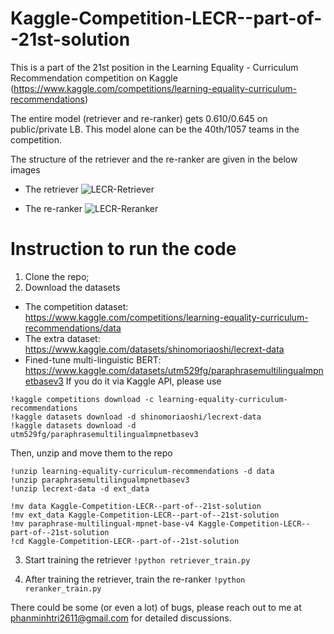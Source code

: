 # Kaggle-Competition-LECR--part-of--21st-solution
This is a part of the 21st position in the Learning Equality - Curriculum Recommendation competition on Kaggle (https://www.kaggle.com/competitions/learning-equality-curriculum-recommendations)

The entire model (retriever and re-ranker) gets 0.610/0.645 on public/private LB. This model alone can be the 40th/1057 teams in the competition.

The structure of the retriever and the re-ranker are given in the below images

* The retriever
![LECR-Retriever](https://user-images.githubusercontent.com/39737967/226330465-72a8de2a-ad07-4cdc-9fa7-c36c99fd401a.jpg)

* The re-ranker
![LECR-Reranker](https://user-images.githubusercontent.com/39737967/226330454-0e9f8de4-af40-4ffc-ad4b-c8db16068ade.jpg)

# Instruction to run the code
1. Clone the repo;
2. Download the datasets 
* The competition dataset: https://www.kaggle.com/competitions/learning-equality-curriculum-recommendations/data
* The extra dataset: https://www.kaggle.com/datasets/shinomoriaoshi/lecrext-data
* Fined-tune multi-linguistic BERT: https://www.kaggle.com/datasets/utm529fg/paraphrasemultilingualmpnetbasev3
If you do it via Kaggle API, please use
```
!kaggle competitions download -c learning-equality-curriculum-recommendations
!kaggle datasets download -d shinomoriaoshi/lecrext-data
!kaggle datasets download -d utm529fg/paraphrasemultilingualmpnetbasev3
```
Then, unzip and move them to the repo
```
!unzip learning-equality-curriculum-recommendations -d data
!unzip paraphrasemultilingualmpnetbasev3
!unzip lecrext-data -d ext_data

!mv data Kaggle-Competition-LECR--part-of--21st-solution
!mv ext_data Kaggle-Competition-LECR--part-of--21st-solution
!mv paraphrase-multilingual-mpnet-base-v4 Kaggle-Competition-LECR--part-of--21st-solution
!cd Kaggle-Competition-LECR--part-of--21st-solution
```

3. Start training the retriever
`!python retriever_train.py`

4. After training the retriever, train the re-ranker
`!python reranker_train.py`

There could be some (or even a lot) of bugs, please reach out to me at phanminhtri2611@gmail.com for detailed discussions.
